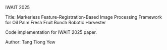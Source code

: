 IWAIT 2025

Title: Markerless Feature-Registration-Based Image Processing Framework for Oil Palm Fresh Fruit Bunch Robotic Harvester

Code implementation for IWAIT 2025 paper.

Author: Tang Tiong Yew
